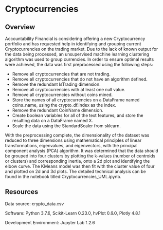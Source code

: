 # Cryptocurrencies
## Overview
Accountability Financial is considering offering a new Cryptocurrency portfolio and has requested help in identifying and grouping current Cryptocurrencies on the trading market. Due to the lack of known output for the data being processed, an unsupervised machine learning clustering algorithm was used to group currencies. 
In order to ensure optimal results were achieved, the data was first preprocessed using the following steps:

- Remove all cryptocurrencies that are not trading.
- Remove all cryptocurrencies that do not have an algorithm defined.
- Remove the redundant IsTrading dimension.
- Remove all cryptocurrencies with at least one null value.
- Remove all cryptocurrencies without coins mined.
- Store the names of all cryptocurrencies on a DataFrame named coins_name, using the crypto_df.index as the index.
- Remove the redundant CoinName dimension.
- Create boolean variables for all of the text features, and store the resulting data on a DataFrame named X.
- Scale the data using the StandardScaler from sklearn.

With the preprocessing complete, the dimensionality of the dataset was reduced to three dimensions using mathematical principles of linear transformations, eigenvalues, and eigenvectors, with the principal component analysis (PCA) algorithm. It was determined that the data should be grouped into four clusters by plotting the k-values (number of centroids or clusters) and corresponding inertia, onto a 2d plot and identifying the elbow curve. The KMeans model was then fit with the cluster value of four and plotted on 2d and 3d plots. The detailed technical analysis can be found in the notebook titled Cryptocurrencies_UML.ipynb.

## Resources
Data source: crypto_data.csv

Software: Python 3.7.6, Scikit-Learn 0.23.0, hvPlot 0.6.0, Plotly 4.8.1

Development Environment: Jupyter Lab 1.2.6
